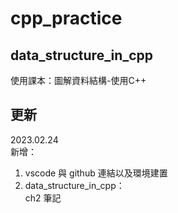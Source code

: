 # cpp_practice

## data_structure_in_cpp
使用課本：圖解資料結構-使用C++

## 更新
2023.02.24 </br>
新增：</br>
1. vscode 與 github 連結以及環境建置
2. data_structure_in_cpp： </br>
   ch2 筆記


